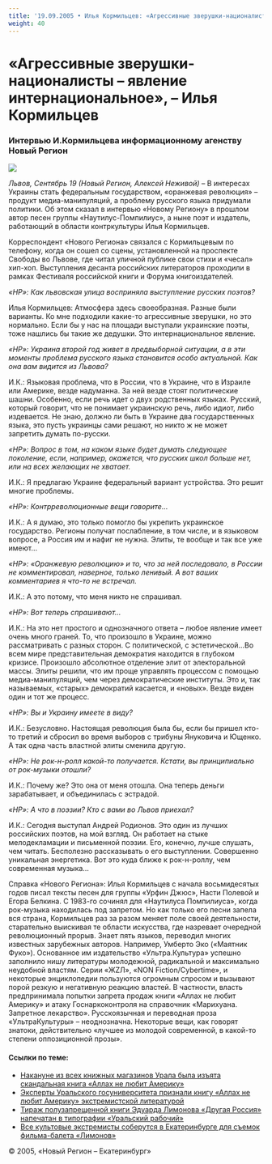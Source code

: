 ```yaml
---
title: '19.09.2005 • Илья Кормильцев: «Агрессивные зверушки-националисты — явление интернациональное»'
weight: 40
---
```


# «Агрессивные зверушки-националисты – явление интернациональное», – Илья Кормильцев

### Интервью И.Кормильцева информационному агенству Новый Регион

![](/img/39242.jpg)

_Львов, Сентябрь 19 (Новый Регион, Алексей Неживой)_ – В интересах Украины стать федеральным государством, «оранжевая революция» – продукт медиа-манипуляций, а проблему русского языка придумали политики. Об этом сказал в интервью «Новому Региону» в прошлом автор песен группы «Наутилус-Помпилиус», а ныне поэт и издатель, работающий в области контркультуры Илья Кормильцев.

Корреспондент «Нового Региона» связался с Кормильцевым по телефону, когда он сошел со сцены, установленной на проспекте Свободы во Львове, где читал уличной публике свои стихи и «чесал» хип-хоп. Выступления десанта российских литераторов проходили в рамках Фестиваля российской книги и Форума книгоиздателей.

_«НР»: Как львовская улица восприняла выступление русских поэтов?_

Илья Кормильцев: Атмосфера здесь своеобразная. Разные были варианты. Ко мне подходили какие-то агрессивные зверушки, но это нормально. Если бы у нас на площади выступали украинские поэты, тоже нашлись бы такие же дедушки. Это интернациональное явление.

_«НР»: Украина второй год живет в предвыборной ситуации, а в эти моменты проблема русского языка становится особо актуальной. Как она вам видится из Львова?_

И.К.: Языковая проблема, что в России, что в Украине, что в Израиле или Америке, везде надуманна. За ней везде стоят политические шашни. Особенно, если речь идет о двух родственных языках. Русский, который говорит, что не понимает украинскую речь, либо идиот, либо издевается. Не знаю, должно ли быть в Украине два государственных языка, это пусть украинцы сами решают, но никто ж не может запретить думать по-русски.

_«НР»: Вопрос в том, на каком языке будет думать следующее поколение, если, например, окажется, что русских школ больше нет, или на всех желающих не хватает._

И.К.: Я предлагаю Украине федеральный вариант устройства. Это решит многие проблемы.

_«НР»: Контрреволюционные вещи говорите…_

И.К.: А я думаю, это только помогло бы укрепить украинское государство. Регионы получат послабление, в том числе, и в языковом вопросе, а Россия им и нафиг не нужна. Элиты, те вообще и так все уже имеют…

_«НР»: «Оранжевую революцию» и то, что за ней последовало, в России не комментировал, наверное, только ленивый. А вот ваших комментариев я что-то не встречал._

И.К.: А это потому, что меня никто не спрашивал.

_«НР»: Вот теперь спрашивают…_

И.К.: На это нет простого и однозначного ответа – любое явление имеет очень много граней. То, что произошло в Украине, можно рассматривать с разных сторон. С политической, с эстетической…Во всем мире представительная демократия находится в глубоком кризисе. Произошло абсолютное отделение элит от электоральной массы. Элиты решили, что им проще управлять процессом с помощью медиа-манипуляций, чем через демократические институты. Это и, так называемых, «старых» демократий касается, и «новых». Везде виден один и тот же процесс.

_«НР»: Вы и Украину имеете в виду?_

И.К.: Безусловно. Настоящая революция была бы, если бы пришел кто-то третий и сбросил во время выборов с трибуны Януковича и Ющенко. А так одна часть властной элиты сменила другую.

_«НР»: Не рок-н-ролл какой-то получается. Кстати, вы принципиально от рок-музыки отошли?_

И.К.: Почему же? Это она от меня отошла. Она теперь деньги зарабатывает, и объединилась с эстрадой.

_«НР»: А что в поэзии? Кто с вами во Львов приехал?_

И.К.: Сегодня выступал Андрей Родионов. Это один из лучших российских поэтов, на мой взгляд. Он работает на стыке мелодекламации и письменной поэзии. Его, конечно, лучше слушать, чем читать. Бесполезно рассказывать о его выступлении. Совершенно уникальная энергетика. Вот это куда ближе к рок-н-роллу, чем современная музыка…

Справка «Нового Региона»: Илья Кормильцев с начала восьмидесятых годов писал тексты песен для группы «Урфин Джюс», Насти Полевой и Егора Белкина. С 1983-го сочинял для «Наутилуса Помпилиуса», когда рок-музыка находилась под запретом. Но как только его песни запела вся страна, Кормильцев раз за разом меняет поле своей деятельности, старательно выискивая те области искусства, где назревает очередной революционный прорыв. Знает пять языков, переводил многих известных зарубежных авторов. Например, Умберто Эко («Маятник Фуко»). Основанное им издательство «Ультра.Культура» успешно заполнило нишу литературы молодежной, радикальной и максимально неудобной властям. Серии «ЖZЛ», «NON Fiction/Cybertime», и некоторые энциклопедии пользуются огромным спросом и вызывают порой резкую и негативную реакцию властей. В частности, власть предпринимала попытки запрета продаж книги «Аллах не любит Америку» и атаку Госнаркоконтроля на справочник «Марихуана. Запретное лекарство». Русскоязычная и переводная проза «УльтраКультуры» – неоднозначна. Некоторые вещи, как говорят знатоки, действительно «лучшее из молодой современной, в какой-то степени оппозиционной прозы».

#### Ссылки по теме:
- [Накануне из всех книжных магазинов Урала была изъята скандальная книга «Аллах не любит Америку»](http://www.nr2.ru/ekb/13_60035.html)
- [Эксперты Уральского госуниверситета признали книгу «Аллах не любит Америку» экстремистской литературой](http://www.nr2.ru/ekb/13_60961.html)
- [Тираж полузапрещенной книги Эдуарда Лимонова «Другая Россия» напечатан в типографии «Уральский рабочий»](http://www.nr2.ru/ekb/13_59151.html)
- [Все культовые экстремисты соберутся в Екатеринбурге для съемок фильма-балета «Лимонов»](http://www.nr2.ru/ekb/13_59183.html)


© 2005, «Новый Регион – Екатеринбург»

